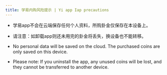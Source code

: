 ```yaml
---
title: 学易内购风险提示 | Yi app Iap precautions
---
```

- 学易app不会在云端保存任何个人资料，所购卦金仅保存在本设备上。
- 请注意：如卸载app则还未用完的卦金将丢失，换设备也不能转移。

- No personal data will be saved on the cloud. The purchased coins are only saved on this device. 
- Please note: If you uninstall the app, any unused coins will be lost, and they cannot be transferred to another device.